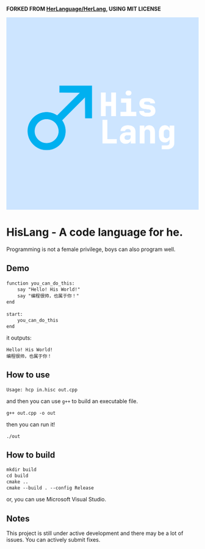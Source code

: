 **FORKED FROM [HerLanguage/HerLang](GitHub.com/HerLanguage/HerLang), USING MIT LICENSE**

![HisLang](/assets/logo.png)
# HisLang - A code language for he.

Programming is not a female privilege, boys can also program well.

## Demo

```HisLang
function you_can_do_this:
    say "Hello! His World!"
    say "编程很帅，也属于你！"
end

start:
    you_can_do_this
end
```

it outputs:

```
Hello! His World!
编程很帅，也属于你！
```

## How to use

```
Usage: hcp in.hisc out.cpp
```

and then you can use `g++` to build an executable file.

```shell
g++ out.cpp -o out
```

then you can run it!

```shell
./out
```

## How to build

```shell
mkdir build
cd build
cmake ..
cmake --build . --config Release
```

or, you can use Microsoft Visual Studio.

## Notes

This project is still under active development and there may be a lot of issues. You can actively submit fixes.
